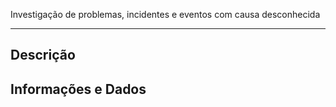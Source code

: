 Investigação de problemas, incidentes e eventos com causa desconhecida

---

## Descrição

<!-- Descreva o que está sendo investigado e dê um contexto geral para que todos estejam na mesma página -->

## Informações e Dados

<!-- Descreva todos os detalhes do item a ser investigado, informações já coletadas, comportamentos analisados, etc -->

